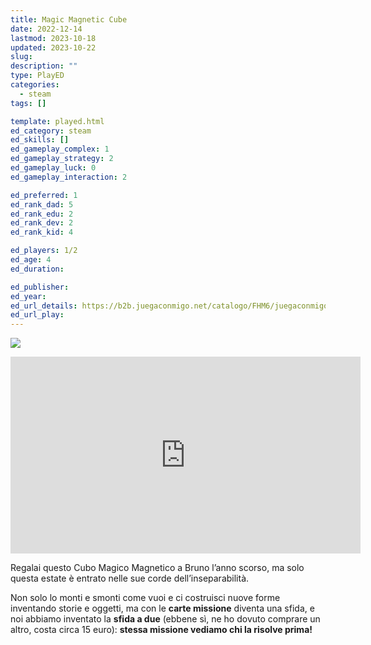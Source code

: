 ```yaml
---
title: Magic Magnetic Cube
date: 2022-12-14
lastmod: 2023-10-18
updated: 2023-10-22
slug: 
description: ""
type: PlayED
categories:
  - steam
tags: []

template: played.html
ed_category: steam
ed_skills: []
ed_gameplay_complex: 1
ed_gameplay_strategy: 2
ed_gameplay_luck: 0
ed_gameplay_interaction: 2

ed_preferred: 1
ed_rank_dad: 5
ed_rank_edu: 2
ed_rank_dev: 2
ed_rank_kid: 4

ed_players: 1/2
ed_age: 4
ed_duration: 

ed_publisher: 
ed_year: 
ed_url_details: https://b2b.juegaconmigo.net/catalogo/FHM6/juegaconmigo/mmgc/magic-magnetic-cube
ed_url_play: 
---
```


![](https://www.youtube.com/watch?v=9bFScs--ht0)

<iframe width="560" height="315" src="https://www.youtube.com/embed/9bFScs--ht0?si=ZoQNHIkNoFfhiRZX" title="YouTube video player" frameborder="0" allow="accelerometer; autoplay; clipboard-write; encrypted-media; gyroscope; picture-in-picture; web-share" allowfullscreen></iframe>

Regalai questo Cubo Magico Magnetico a Bruno l’anno scorso, ma solo questa estate è entrato nelle sue corde dell’inseparabilità.

Non solo lo monti e smonti come vuoi e ci costruisci nuove forme inventando storie e oggetti, ma con le **carte missione** diventa una sfida, e noi abbiamo inventato la **sfida a due** (ebbene sì, ne ho dovuto comprare un altro, costa circa 15 euro): **stessa missione vediamo chi la risolve prima!**

